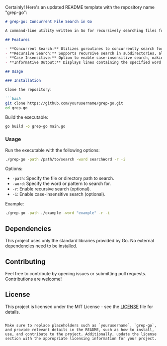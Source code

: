 Certainly! Here's an updated README template with the repository name "grep-go":

```markdown
# grep-go: Concurrent File Search in Go

A command-line utility written in Go for recursively searching files for a specific word or pattern concurrently.

## Features

- **Concurrent Search:** Utilizes goroutines to concurrently search for the specified word or pattern in multiple files, improving performance.
- **Recursive Search:** Supports recursive search in subdirectories, allowing you to search through the entire directory structure.
- **Case Insensitive:** Option to enable case-insensitive search, making the search more flexible.
- **Informative Output:** Displays lines containing the specified word or pattern.

## Usage

### Installation

Clone the repository:

```bash
git clone https://github.com/yourusername/grep-go.git
cd grep-go
```

Build the executable:

```bash
go build -o grep-go main.go
```

### Usage

Run the executable with the following options:

```bash
./grep-go -path /path/to/search -word searchWord -r -i
```

Options:

- `-path`: Specify the file or directory path to search.
- `-word`: Specify the word or pattern to search for.
- `-r`: Enable recursive search (optional).
- `-i`: Enable case-insensitive search (optional).

Example:

```bash
./grep-go -path ./example -word "example" -r -i
```

## Dependencies

This project uses only the standard libraries provided by Go. No external dependencies need to be installed.

## Contributing

Feel free to contribute by opening issues or submitting pull requests. Contributions are welcome!

## License

This project is licensed under the MIT License - see the [LICENSE](LICENSE) file for details.
```

Make sure to replace placeholders such as `yourusername`, `grep-go`, and provide relevant details in the README, such as how to install, use, and contribute to the project. Additionally, update the license section with the appropriate licensing information for your project.